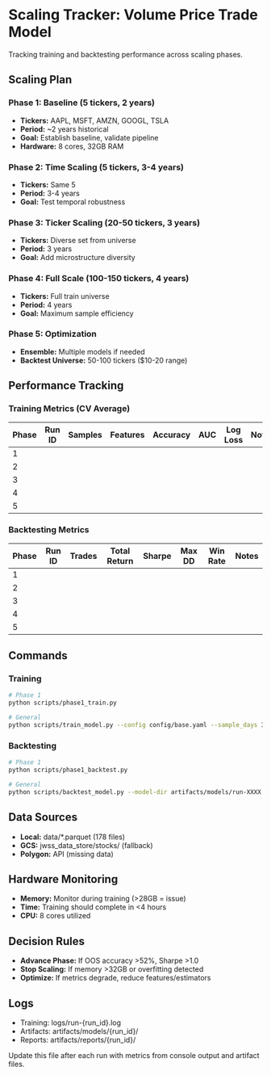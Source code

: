 # Scaling Tracker: Volume Price Trade Model

Tracking training and backtesting performance across scaling phases.

## Scaling Plan

### Phase 1: Baseline (5 tickers, 2 years)
- **Tickers:** AAPL, MSFT, AMZN, GOOGL, TSLA
- **Period:** ~2 years historical
- **Goal:** Establish baseline, validate pipeline
- **Hardware:** 8 cores, 32GB RAM

### Phase 2: Time Scaling (5 tickers, 3-4 years)
- **Tickers:** Same 5
- **Period:** 3-4 years
- **Goal:** Test temporal robustness

### Phase 3: Ticker Scaling (20-50 tickers, 3 years)
- **Tickers:** Diverse set from universe
- **Period:** 3 years
- **Goal:** Add microstructure diversity

### Phase 4: Full Scale (100-150 tickers, 4 years)
- **Tickers:** Full train universe
- **Period:** 4 years
- **Goal:** Maximum sample efficiency

### Phase 5: Optimization
- **Ensemble:** Multiple models if needed
- **Backtest Universe:** 50-100 tickers ($10-20 range)

## Performance Tracking

### Training Metrics (CV Average)

| Phase | Run ID | Samples | Features | Accuracy | AUC | Log Loss | Notes |
|-------|--------|---------|----------|----------|-----|----------|-------|
| 1     |        |         |          |          |     |          |       |
| 2     |        |         |          |          |     |          |       |
| 3     |        |         |          |          |     |          |       |
| 4     |        |         |          |          |     |          |       |
| 5     |        |         |          |          |     |          |       |

### Backtesting Metrics

| Phase | Run ID | Trades | Total Return | Sharpe | Max DD | Win Rate | Notes |
|-------|--------|--------|--------------|--------|--------|----------|-------|
| 1     |        |        |              |        |        |          |       |
| 2     |        |        |              |        |        |          |       |
| 3     |        |        |              |        |        |          |       |
| 4     |        |        |              |        |        |          |       |
| 5     |        |        |              |        |        |          |       |

## Commands

### Training
```bash
# Phase 1
python scripts/phase1_train.py

# General
python scripts/train_model.py --config config/base.yaml --sample_days 365
```

### Backtesting
```bash
# Phase 1
python scripts/phase1_backtest.py

# General
python scripts/backtest_model.py --model-dir artifacts/models/run-XXXX --start-date 2024-01-01 --end-date 2024-06-30
```

## Data Sources

- **Local:** data/*.parquet (178 files)
- **GCS:** jwss_data_store/stocks/ (fallback)
- **Polygon:** API (missing data)

## Hardware Monitoring

- **Memory:** Monitor during training (>28GB = issue)
- **Time:** Training should complete in <4 hours
- **CPU:** 8 cores utilized

## Decision Rules

- **Advance Phase:** If OOS accuracy >52%, Sharpe >1.0
- **Stop Scaling:** If memory >32GB or overfitting detected
- **Optimize:** If metrics degrade, reduce features/estimators

## Logs

- Training: logs/run-{run_id}.log
- Artifacts: artifacts/models/{run_id}/
- Reports: artifacts/reports/{run_id}/

Update this file after each run with metrics from console output and artifact files.